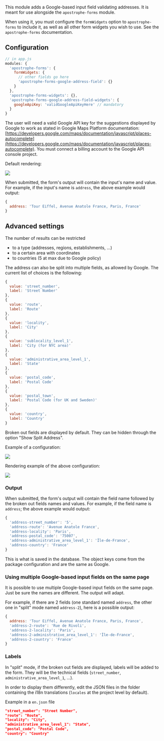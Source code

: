 This module adds a Google-based input field validating addresses. It is meant for use alongside the `apostrophe-forms` module.

When using it, you must configure the `formWidgets` option to `apostrophe-forms` to include it, as well as all other form widgets you wish to use. See the `apostrophe-forms` documentation.

## Configuration

```javascript
// in app.js
modules: {
  'apostrophe-forms': {
    formWidgets: {
      // other fields go here
      'apostrophe-forms-google-address-field': {}
    }
  },
  'apostrophe-forms-widgets': {},
  'apostrophe-forms-google-address-field-widgets': {
    googleApiKey: 'validGoogleApiKeyHere' // mandatory
  }
}
```

The user will need a valid Google API key for the suggestions displayed by Google to work as stated in Google Maps Platform documentation: [https://developers.google.com/maps/documentation/javascript/places-autocomplete](https://developers.google.com/maps/documentation/javascript/places-autocomplete). You must connect a billing account to the Google API console project.

Default rendering:

![](./assets/basic.gif)

When submitted, the form's output will contain the input's name and value.
For example, if the input's name is `address`, the above example would output:

```js
{
  address: 'Tour Eiffel, Avenue Anatole France, Paris, France'
}
```


## Advanced settings

The number of results can be restricted
- to a type (addresses, regions, establishments, ...)
- to a certain area with coordinates
- to countries (5 at max due to Google policy)

The address can also be split into multiple fields, as allowed by Google. The current list of choices is the following:

```js
{
  value: 'street_number',
  label: 'Street Number'
},
{
  value: 'route',
  label: 'Route'
},
{
  value: 'locality',
  label: 'City'
},
{
  value: 'sublocality_level_1',
  label: 'City (for NYC area)'
},
{
  value: 'administrative_area_level_1',
  label: 'State'
},
{
  value: 'postal_code',
  label: 'Postal Code'
},
{
  value: 'postal_town',
  label: 'Postal Code (for UK and Sweden)'
},
{
  value: 'country',
  label: 'Country'
}
```

Broken out fields are displayed by default. They can be hidden through the option "Show Split Address".

Example of a configuration:

![](./assets/config.png)

Rendering example of the above configuration:

![](./assets/split.gif)

### Output

When submitted, the form's output will contain the field name followed by the broken out fields names and values.
For example, if the field name is `address`; the above example would output:

```js
{
  'address-street_number': '5',
  'address-route': 'Avenue Anatole France',
  'address-locality': 'Paris',
  'address-postal_code': '75007',
  'address-administrative_area_level_1': 'Île-de-France',
  'address-country': 'France'
}
```

This is what is saved in the database. The object keys come from the package configuration and are the same as Google.

### Using multiple Google-based input fields on the same page

It is possible to use multiple Google-based input fields on the same page. Just be sure the names are different. The output will adapt.

For example, if there are 2 fields (one standard named `address`, the other one in "split" mode named `address-2`), here is a possible output:

```js
{
  address: 'Tour Eiffel, Avenue Anatole France, Paris, France',
  'address-2-route': 'Rue de Rivoli',
  'address-2-locality': 'Paris',
  'address-2-administrative_area_level_1': 'Île-de-France',
  'address-2-country': 'France'
}
```

### Labels

In "split" mode, if the broken out fields are displayed, labels will be added to the form. They will be the technical fields (`street_number`, `administrative_area_level_1`, ...).

In order to display them differently, edit the JSON files in the folder containing the i18n translations (`locales` at the project level by default).

Example in a `en.json` file

```json
"street_number": "Street Number",
"route": "Route",
"locality": "City",
"administrative_area_level_1": "State",
"postal_code": "Postal Code",
"country": "Country"
```


